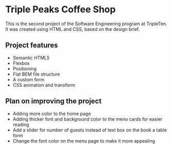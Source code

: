 # Triple Peaks Coffee Shop

This is the second project of the Software Engineering program at TripleTen. It was created using HTML and CSS, based on the design brief.

## Project features

- Semantic HTML5
- Flexbox
- Positioning
- Flat BEM file structure
- A custom form
- CSS animation and transform

## Plan on improving the project

- Adding more color to the home page
- Adding thicker font and background color to the menu cards for easier reading
- Add a slider for number of guests instead of text box on the book a table form
- Change the font color on the menu page to make it more appealing
